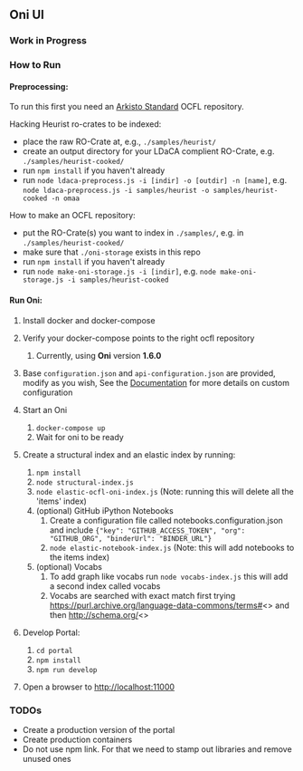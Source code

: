 ## Oni UI

### Work in Progress

### How to Run

#### Preprocessing: 
To run this first you need an [Arkisto Standard](https://arkisto-platform.github.io) OCFL repository.

Hacking Heurist ro-crates to be indexed:
- place the raw RO-Crate at, e.g., `./samples/heurist/` 
- create an output directory for your LDaCA complient RO-Crate, e.g. `./samples/heurist-cooked/` 
- run `npm install` if you haven't already
- run `node ldaca-preprocess.js -i [indir] -o [outdir] -n [name]`, e.g. `node ldaca-preprocess.js -i samples/heurist -o samples/heurist-cooked -n omaa`

How to make an OCFL repository:
- put the RO-Crate(s) you want to index in `./samples/`, e.g. in `./samples/heurist-cooked/`
- make sure that `./oni-storage` exists in this repo
- run `npm install` if you haven't already
- run `node make-oni-storage.js -i [indir]`, e.g. `node make-oni-storage.js -i samples/heurist-cooked`

#### Run Oni:

1. Install docker and docker-compose
2. Verify your docker-compose points to the right ocfl repository
   1. Currently, using **Oni** version **1.6.0**
3. Base `configuration.json` and `api-configuration.json` are provided, modify as you wish, See the [Documentation](./portal/README.md) for more details on custom configuration

4. Start an Oni
   1. `docker-compose up`
   2. Wait for oni to be ready
5. Create a structural index and an elastic index by running:
   1. `npm install`
   2. `node structural-index.js`
   3. `node elastic-ocfl-oni-index.js` (Note: running this will delete all the 'items' index)
   4. (optional) GitHub iPython Notebooks
      1. Create a configuration file called notebooks.configuration.json and include `{"key": "GITHUB_ACCESS_TOKEN", "org": "GITHUB_ORG", "binderUrl": "BINDER_URL"}`
      2. `node elastic-notebook-index.js` (Note: this will add notebooks to the items index)
   5. (optional) Vocabs
      1. To add graph like vocabs run `node vocabs-index.js` this will add a second index called vocabs
      2. Vocabs are searched with exact match first trying https://purl.archive.org/language-data-commons/terms#<<ID>> and then http://schema.org/<<ID>>
6. Develop Portal:
   1. `cd portal`
   2. `npm install`
   3. `npm run develop`
7. Open a browser to [http://localhost:11000](http://localhost:11000)

### TODOs

- Create a production version of the portal
- Create production containers
- Do not use npm link. For that we need to stamp out libraries and remove unused ones
